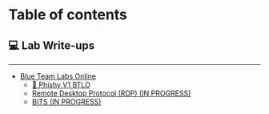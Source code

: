 # Table of contents

## 💻 Lab Write-ups

***

* [Blue Team Labs Online](README.md)
  * [📝 Phishy V1 BTLO](blue-team-labs-online/phishy-v1-btlo.md)
  * [Remote Desktop Protocol (RDP) (IN PROGRESS)](blue-team-labs-online/remote-desktop-protocol-rdp-in-progress.md)
  * [BITS (IN PROGRESS)](blue-team-labs-online/bits-in-progress.md)
